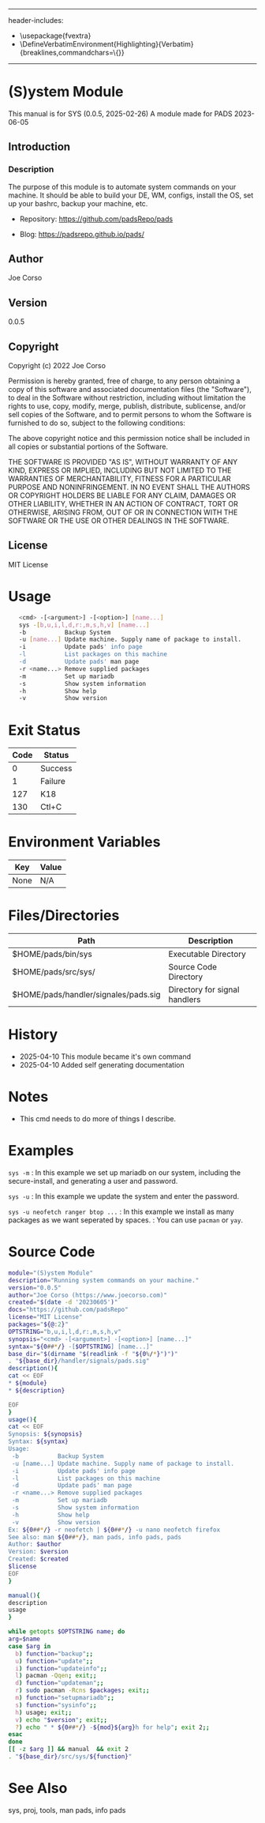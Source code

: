 
---
header-includes:
 - \usepackage{fvextra}
 - \DefineVerbatimEnvironment{Highlighting}{Verbatim}{breaklines,commandchars=\\\{\}}
---

# (S)ystem Module
This manual is for SYS (0.0.5, 2025-02-26) A module made for PADS
2023-06-05

## Introduction

### Description
The purpose of this module is to automate system commands on your machine.
It should be able to build your DE, WM, configs, install the OS, set up
your bashrc, backup your machine, etc.

 - Repository: https://github.com/padsRepo/pads

 - Blog: https://padsrepo.github.io/pads/

## Author
Joe Corso

## Version
0.0.5

## Copyright
Copyright (c) 2022 Joe Corso

Permission is hereby granted, free of charge, to any person obtaining a
copy of this software and associated documentation files (the
"Software"), to deal in the Software without restriction, including
without limitation the rights to use, copy, modify, merge, publish,
distribute, sublicense, and/or sell copies of the Software, and to
permit persons to whom the Software is furnished to do so, subject to
the following conditions:

The above copyright notice and this permission notice shall be included
in all copies or substantial portions of the Software.

THE SOFTWARE IS PROVIDED "AS IS", WITHOUT WARRANTY OF ANY KIND, EXPRESS
OR IMPLIED, INCLUDING BUT NOT LIMITED TO THE WARRANTIES OF
MERCHANTABILITY, FITNESS FOR A PARTICULAR PURPOSE AND NONINFRINGEMENT.
IN NO EVENT SHALL THE AUTHORS OR COPYRIGHT HOLDERS BE LIABLE FOR ANY
CLAIM, DAMAGES OR OTHER LIABILITY, WHETHER IN AN ACTION OF CONTRACT,
TORT OR OTHERWISE, ARISING FROM, OUT OF OR IN CONNECTION WITH THE
SOFTWARE OR THE USE OR OTHER DEALINGS IN THE SOFTWARE.

## License
MIT License

# Usage
~~~bash
   <cmd> -[<argument>] -[<option>] [name...]
   sys -[b,u,i,l,d,r:,m,s,h,v] [name...]
   -b           Backup System
   -u [name...] Update machine. Supply name of package to install.
   -i           Update pads' info page
   -l           List packages on this machine
   -d           Update pads' man page
   -r <name...> Remove supplied packages
   -m           Set up mariadb
   -s           Show system information
   -h           Show help
   -v           Show version
~~~


# Exit Status
|Code|Status|
|-----|-----|
0 | Success
1 | Failure
127 | K18
130 | Ctl+C

# Environment Variables
|Key|Value|
|-----|-----|
None | N/A

# Files/Directories
|Path|Description|
|-----|-----|
\$HOME/pads/bin/sys | Executable Directory
\$HOME/pads/src/sys/<function> | Source Code Directory
\$HOME/pads/handler/signales/pads.sig | Directory for signal handlers

# History
- 2025-04-10 This module became it's own command 
- 2025-04-10 Added self generating documentation

# Notes
- This cmd needs to do more of things I describe.

# Examples
`sys -m`
: In this example we set up mariadb on our system, including the secure-install, and generating a user and password.

`sys -u`
: In this example we update the system and enter the password.

`sys -u neofetch ranger btop ...`
: In this example we install as many packages as we want seperated by spaces.
: You can use `pacman` or `yay`.

# Source Code
  ~~~bash
module="(S)ystem Module"
description="Running system commands on your machine."
version="0.0.5"
author="Joe Corso (https://www.joecorso.com)"
created="$(date -d '20230605')"
docs="https://github.com/padsRepo"
license="MIT License"
packages="${@:2}"
OPTSTRING="b,u,i,l,d,r:,m,s,h,v"
synopsis="<cmd> -[<argument>] -[<option>] [name...]"
syntax="${0##*/} -[$OPTSTRING] [name...]"
base_dir="$(dirname "$(readlink -f "${0%/*}")")"
. "${base_dir}/handler/signals/pads.sig"
description(){
  cat << EOF
 * ${module}
 * ${description}
 
EOF
}
usage(){
 cat << EOF
 Synopsis: ${synopsis}
 Syntax: ${syntax}
 Usage:
   -b           Backup System
   -u [name...] Update machine. Supply name of package to install.
   -i           Update pads' info page
   -l           List packages on this machine
   -d           Update pads' man page
   -r <name...> Remove supplied packages
   -m           Set up mariadb
   -s           Show system information
   -h           Show help
   -v           Show version
  Ex: ${0##*/} -r neofetch | ${0##*/} -u nano neofetch firefox
  See also: man ${0##*/}, man pads, info pads, pads
  Author: $author
  Version: $version
  Created: $created
  $license
EOF
}
  
manual(){
  description
  usage
}
  
while getopts $OPTSTRING name; do
  arg=$name
  case $arg in
    b) function="backup";;
    u) function="update";;
    i) function="updateinfo";;
    l) pacman -Qqen; exit;;
    d) function="updateman";;
    r) sudo pacman -Rcns $packages; exit;;
    m) function="setupmariadb";;
    s) function="sysinfo";;
    h) usage; exit;;
    v) echo "$version"; exit;;
    ?) echo " * ${0##*/} -${mod}${arg}h for help"; exit 2;;
  esac
done
[[ -z $arg ]] && manual  && exit 2
. "${base_dir}/src/sys/${function}"
~~~

# See Also
sys, proj, tools, man pads, info pads

